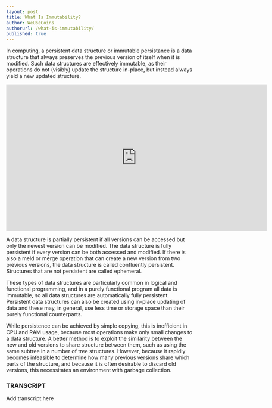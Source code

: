 ```yaml
---
layout: post
title: What Is Immutability?
author: WeUseCoins
authorurl: /what-is-immutability/
published: true
---
```


<p>In computing, a persistent data structure or immutable persistance is a data structure that always preserves the previous version of itself when it is modified. Such data structures are effectively immutable, as their operations do not (visibly) update the structure in-place, but instead always yield a new updated structure.
<center><iframe width="700" height="394" src="https://www.youtube.com/embed/8PflbfD9Qck" frameborder="0" allowfullscreen></iframe></center>
<p>A data structure is partially persistent if all versions can be accessed but only the newest version can be modified. The data structure is fully persistent if every version can be both accessed and modified. If there is also a meld or merge operation that can create a new version from two previous versions, the data structure is called confluently persistent. Structures that are not persistent are called ephemeral.
<p>These types of data structures are particularly common in logical and functional programming, and in a purely functional program all data is immutable, so all data structures are automatically fully persistent. Persistent data structures can also be created using in-place updating of data and these may, in general, use less time or storage space than their purely functional counterparts.
<p>While persistence can be achieved by simple copying, this is inefficient in CPU and RAM usage, because most operations make only small changes to a data structure. A better method is to exploit the similarity between the new and old versions to share structure between them, such as using the same subtree in a number of tree structures. However, because it rapidly becomes infeasible to determine how many previous versions share which parts of the structure, and because it is often desirable to discard old versions, this necessitates an environment with garbage collection.
<h3>TRANSCRIPT</h3>
Add transcript here